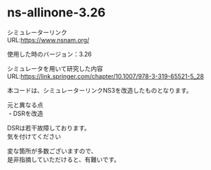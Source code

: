 # ns-allinone-3.26

シミュレーターリンク  
URL:https://www.nsnam.org/

使用した時のバージョン：3.26

シミュレータを用いて研究した内容  
URL:https://link.springer.com/chapter/10.1007/978-3-319-65521-5_28

本コードは、シミュレーターリンクNS3を改造したものとなります。

元と異なる点  
・DSRを改造

DSRは若干故障しております。  
気を付けてください

変な箇所が多数ございますので、  
是非指摘していただけると、有難いです。
